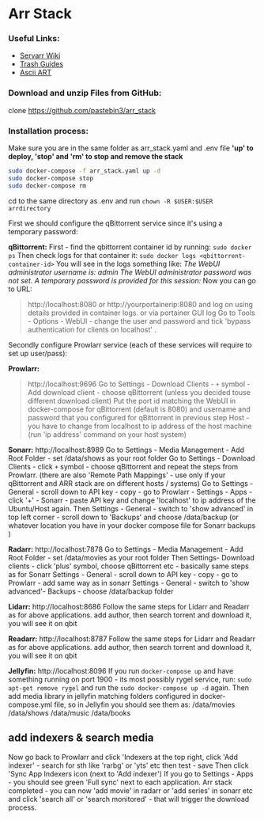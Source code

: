 # Arr Stack

### Useful Links:
- [Servarr Wiki](https://wiki.servarr.com/)
- [Trash Guides](https://trash-guides.info/)
- [Ascii ART](https://patorjk.com/software/taag/#p=display&f=ANSI%20Shadow)

### Download and unzip Files from GitHub:
clone https://github.com/pastebin3/arr_stack

### Installation process:
Make sure you are in the same folder as arr_stack.yaml and .env file
**'up' to deploy, 'stop' and 'rm' to stop and remove the stack**

```bash
sudo docker-compose -f arr_stack.yaml up -d 
sudo docker-compose stop
sudo docker-compose rm 
```

cd to the same directory as .env and run 
`chown -R $USER:$USER arrdirectory `

First we should configure the qBittorrent service since it's using a temporary password:

**qBittorrent:**
First - find the qbittorrent container id by running:
`sudo docker ps`
Then check logs for that container it:
`sudo docker logs <qbittorrent-container-id>`
You will see in the logs something like:
*The WebUI administrator username is: admin
The WebUI administrator password was not set. 
A temporary password is provided for this session: <your-password-will-be-here>* 
Now you can go to URL:
> http://localhost:8080
> or http://yourportainerip:8080
and log on using details provided in container logs.
> or via portainer GUI log
Go to Tools - Options - WebUI - change the user and password and tick 'bypass authentication for clients on localhost' .

Secondly configure Prowlarr service (each of these services will require to set up user/pass):

**Prowlarr:**
> http://localhost:9696
> Go to Settings - Download Clients - `+` symbol - Add download client - choose qBittorrent (unless you decided touse different download client)
Put the port id matching the WebUI in docker-compose for qBittorrent (default is 8080) and username and password that you configured for qBittorrent in previous step
Host - you have to change from localhost to ip address of the host machine (run 'ip address' command on your host system)

**Sonarr:**
http://localhost:8989
Go to Settings - Media Management - Add Root Folder - set /data/shows as your root folder
Go to Settings - Download Clients - click `+` symbol - choose qBittorrent and repeat the steps from Prowlarr.
(there are also 'Remote Path Mappings' - use only if your qBittorrent and ARR stack are on different hosts / systems)
Go to Settings - General - scroll down to API key - copy - go to Prowlarr - Settings - Apps -click '+' - Sonarr - paste  API key and change 'localhost' to ip address of the Ubuntu/Host again.
Then Settings - General - switch to 'show advanced' in top left corner - scroll down to 'Backups' and choose /data/backup (or whatever location you have in your docker compose file for Sonarr backups )

**Radarr:**
http://localhost:7878
Go to Settings - Media Management - Add Root Folder - set  /data/movies as your root folder 
Then Settings- Download clients - click 'plus' symbol, choose qBittorrent etc - basically same steps as for Sonarr
Settings - General - scroll down to API key - copy - go to Prowlarr - add same way as in sonarr
Settings - General - switch to 'show advanced'- Backups - choose /data/backup folder 

**Lidarr:**
http://localhost:8686
Follow the same steps for Lidarr and Readarr as for above applications.
add author, then search torrent and download it, you will see it on qbit

**Readarr:**
http://localhost:8787
Follow the same steps for Lidarr and Readarr as for above applications.
add author, then search torrent and download it, you will see it on qbit

**Jellyfin:**
http://localhost:8096
If you run `docker-compose up` and have something running on port 1900 -  its most possibly rygel service, run:
`sudo apt-get remove rygel` and run the `sudo docker-compose up -d` again.
Then add media library in jellyfin  matching folders configured in docker-compose.yml file, so in Jellyfin you should see them as: 
/data/movies 
/data/shows
/data/music 
/data/books 

## add indexers & search media

Now go back to Prowlarr and click 'Indexers at the top right, click 'Add indexer' - search for sth like 'rarbg' or 'yts' etc then test - save
Then click 'Sync App Indexers  icon (next to 'Add indexer')
If you go to Settings - Apps - you should see green 'Full sync' next to each application.
Arr stack completed - you can now 'add movie' in radarr or 'add series' in sonarr etc and click 'search all' or 'search monitored' - that will trigger the download process.


